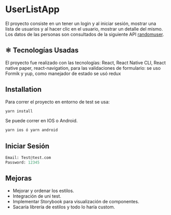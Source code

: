 # UserListApp

El proyecto consiste en un tener un login y al iniciar sesión, mostrar una lista de usuarios y al hacer clic en el usuario, mostrar un detalle del mismo. Los datos de las personas son consultados de la siguiente API [randomuser](https://randomuser.me/api/).


## ⚛ Tecnologías Usadas

El proyecto fue realizado con las tecnologías: React, React Native CLI, React native paper, react-navigation, para las validaciones de formulario: se uso Formik y yup, como manejador de estado se usó redux


## Installation

Para correr el proyecto en entorno de test se usa:

```bash
yarn install
```

Se puede correr en IOS o Android.

```bash
yarn ios ó yarn android
```

## Iniciar Sesión

```python
Email: Test@test.com
Password: 12345
```

## Mejoras

 * Mejorar y ordenar los estilos.
 * Integración de uni test.
 * Implementar Storybook para visualización de componentes.
 * Sacaría librería de estilos y todo lo haría custom.
